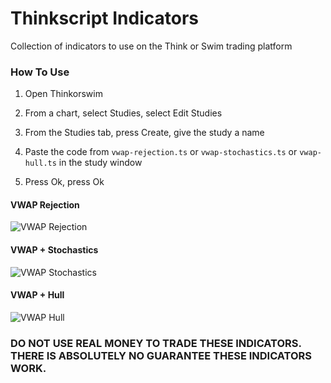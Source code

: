 # Thinkscript Indicators

Collection of indicators to use on the Think or Swim trading platform

### How To Use

1. Open Thinkorswim

2. From a chart, select Studies, select Edit Studies

3. From the Studies tab, press Create, give the study a name

4. Paste the code from `vwap-rejection.ts` or `vwap-stochastics.ts` or `vwap-hull.ts` in the study window

5. Press Ok, press Ok

#### VWAP Rejection

![VWAP Rejection](https://github.com/iniguezdj/thinkscript-indicators/blob/master/images/vwap-rejection.PNG)

#### VWAP + Stochastics

![VWAP Stochastics](https://github.com/iniguezdj/thinkscript-indicators/blob/master/images/vwap-stochastics.PNG)

#### VWAP + Hull

![VWAP Hull](https://github.com/iniguezdj/thinkscript-indicators/blob/master/images/vwap-hull.PNG)

### DO NOT USE REAL MONEY TO TRADE THESE INDICATORS. THERE IS ABSOLUTELY NO GUARANTEE THESE INDICATORS WORK.